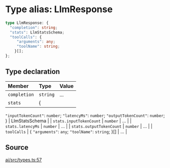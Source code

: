 # Type alias: LlmResponse

```ts
type LlmResponse: {
  "completion": string;
  "stats": LlmStatsSchema;
  "toolCalls": {
     "arguments": any;
     "toolName": string;
    }[];
};
```

## Type declaration

| Member | Type | Value |
| :------ | :------ | :------ |
| `completion` | `string` | ... |
| `stats` | \{
  `"inputTokenCount"`: `number`;
  `"latencyMs"`: `number`;
  `"outputTokenCount"`: `number`;
 \} | LlmStatsSchema |
| `stats.inputTokenCount` | `number` | ... |
| `stats.latencyMs` | `number` | ... |
| `stats.outputTokenCount` | `number` | ... |
| `toolCalls` | \{
  `"arguments"`: `any`;
  `"toolName"`: `string`;
 \}[] | ... |

## Source

[ai/src/types.ts:57](https://github.com/firebase/genkit/blob/2b0be364306d92a8e7d13efc2da4fb04c1d21e29/js/ai/src/types.ts#L57)
